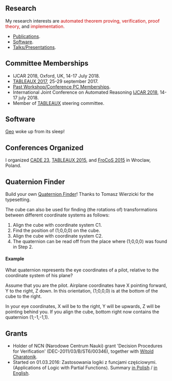 

<!DOCTYPE HTML PUBLIC "-//W3C//DTD HTML 3.2//EN">
<meta charset="UTF-8">
<html>

<head>
   <title>
      Homepage of Hans de Nivelle
   </title>
</head>

<body>


<h2> Research </h2>

My research interests are
<font color = "#CC0000"> automated theorem proving, </font>
<font color = "#CC0000"> verification, </font>
<font color = "#CC0000"> proof theory, </font>
and
<font color = "#CC0000"> implementation. </font>


<ul>
<li> <a href = "publications/index.html"> Publications</a>.

<li> <a href = "software/index.html"> Software</a>.

<li> <a href = "talks/index.html"> Talks/Presentations</a>.

</ul>

<h2> Committee Memberships </h2>

<ul>
<li>
   <a =href = "http://ijcar2018.org">IJCAR 2018</a>,
   Oxford, UK, 14-17 July 2018.
<li>
   <a href = "http://tableaux2017.cic.unb.br/">TABLEAUX 2017</a>,
   25-29 september 2017.
<li> <a href = "events/index.html">Past Workshop/Conference PC Memberships</a>.
<li>
   International Joint Conference on Automated Reasoning
   <a href = "http://ijcar2018.org">IJCAR 2018</a>, 14-17 july 2018.
<li> Member of
   <a href = "http://www.tableaux-ar.org">TABLEAUX</a>
   steering committee.
</ul>

<h2> Software </h2>

<a href = "http://www.ii.uni.wroc.pl/~nivelle/software/geo_III/">Geo</a>
woke up from its sleep!

<h2> Conferences Organized </h2>

I organized <a href = "http://cade23.ii.uni.wroc.pl">CADE 23</a>, 
<a href = "http://tableaux2015.ii.uni.wroc.pl">TABLEAUX 2015</a>, and
<a href = "http://http://frocos2015.ii.uni.wroc.pl/">FroCoS 2015</a> in
Wroclaw, Poland.

<a name = "quaternion_finder">

<h2> Quaternion Finder </h2>

Build your own <a href = "quaternion_finder.pdf">Quaternion Finder</a>!
Thanks to Tomasz Wierzicki for the typesetting. <p>

The cube can also be used for finding (the rotations of)
transformations between different coordinate systems as follows:

<ol>
<li>
   Align the cube with coordinate system C1.
<li>
   Find the position of (1;0,0,0) on the cube.
<li>
   Align the cube with coordinate system C2.
<li>
   The quaternion can be read off from the place where
   (1;0,0,0) was found in Step 2.
</ol>

<h4>Example</h4> What quaternion represents the eye coordinates
of a pilot, relative to the coordinate system of his plane?

Assume that you are the pilot. Airplane coordinates have
X pointing forward, Y to the right, Z down. In this orientation,
(1;0,0,0) is at the bottom of the cube to the right.

In your eye coordinates, X will be to the right, Y will be upwards,
Z will be pointing behind you.
If you align the cube, bottom right now contains the
quaternion (1;-1,-1,1).

<h2> Grants </h2>

<ul>
<li>
   Holder of NCN (Narodowe Centrum Nauki)
   grant 'Decision Procedures for Verification'
   (DEC-2011/03/B/ST6/00346), together
   with <a href = "http://www.ii.uni.wroc.pl/~wch">Witold Charatonik</a>.

<li>
   Started on 01.03.2016:
   Zastosowania logiki z funcjami częściowymi.
   (Applications of Logic with Partial Functions).
   Summary <a href = "295596-pl.pdf"> in Polish</a> /
           <a href = "295596-en.pdf"> in English</a>.
</ul>

</body>
</html>



